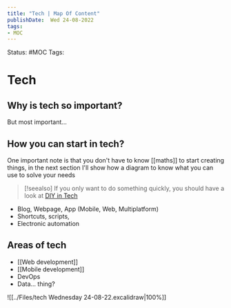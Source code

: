 ```yaml
---
title: "Tech | Map Of Content"
publishDate:  Wed 24-08-2022
tags:
- MOC
---
```

Status: #MOC
Tags:

# Tech

## Why is tech so important?



But most important...
## How **you**  can start in tech?
One important note is that you  don't have to know [[maths]] to start creating things, in the next section I'll show how a diagram to know what you can use to solve your needs  

> [!seealso]
>  If you only want to do something quickly, you should have a look at [DIY in Tech](DIY%20in%20Tech)

- Blog, Webpage, App (Mobile, Web, Multiplatform)
- Shortcuts, scripts, 
- Electronic automation

## Areas of tech
- [[Web development]]
- [[Mobile development]]
- DevOps
- Data... thing?


![[../Files/tech Wednesday 24-08-22.excalidraw|100%]]